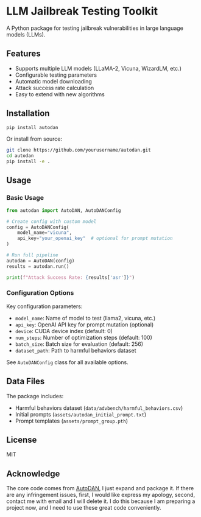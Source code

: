 # LLM Jailbreak Testing Toolkit

A Python package for testing jailbreak vulnerabilities in large language models (LLMs).

## Features

- Supports multiple LLM models (LLaMA-2, Vicuna, WizardLM, etc.)
- Configurable testing parameters
- Automatic model downloading
- Attack success rate calculation
- Easy to extend with new algorithms

## Installation

```bash
pip install autodan
```

Or install from source:
```bash
git clone https://github.com/yourusername/autodan.git
cd autodan
pip install -e .
```

## Usage

### Basic Usage

```python
from autodan import AutoDAN, AutoDANConfig

# Create config with custom model
config = AutoDANConfig(
    model_name="vicuna",
    api_key="your_openai_key"  # optional for prompt mutation
)

# Run full pipeline
autodan = AutoDAN(config)
results = autodan.run()

print(f"Attack Success Rate: {results['asr']}")
```

### Configuration Options

Key configuration parameters:

- `model_name`: Name of model to test (llama2, vicuna, etc.)
- `api_key`: OpenAI API key for prompt mutation (optional)
- `device`: CUDA device index (default: 0)
- `num_steps`: Number of optimization steps (default: 100)
- `batch_size`: Batch size for evaluation (default: 256)
- `dataset_path`: Path to harmful behaviors dataset

See `AutoDANConfig` class for all available options.

## Data Files

The package includes:
- Harmful behaviors dataset (`data/advbench/harmful_behaviors.csv`)
- Initial prompts (`assets/autodan_initial_prompt.txt`)
- Prompt templates (`assets/prompt_group.pth`)

## License

MIT

## Acknowledge

The core code comes from [AutoDAN](https://github.com/SheltonLiu-N/AutoDAN), I just expand and package it.
If there are any infringement issues, first, I would like express my apology, second, contact me with email and I will delete it.
I do this because I am preparing a project now, and I need to use these great code conveniently.
